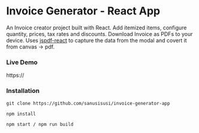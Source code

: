 # Invoice Generator - React App

An Invoice creator project built with React. Add itemized items, configure quantity, prices, tax rates and discounts. Download Invoice as PDFs to your device. Uses [jspdf-react](https://www.npmjs.com/package/jspdf-react) to capture the data from the modal and covert it from canvas -> pdf.

### Live Demo
https://

### Installation

```
git clone https://github.com/sanusisusi/invoice-generator-app

npm install

npm start / npm run build
